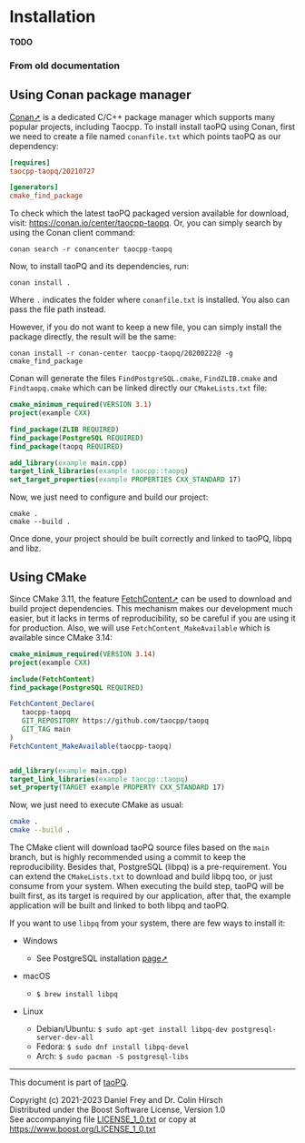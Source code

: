 # Installation

**TODO**

### From old documentation

## Using Conan package manager

[Conan➚](https://conan.io) is a dedicated C/C++ package manager which supports many popular projects, including Taocpp.
To install install taoPQ using Conan, first we need to create a file named ``conanfile.txt`` which points taoPQ as our dependency:

```ini
[requires]
taocpp-taopq/20210727

[generators]
cmake_find_package
```

To check which the latest taoPQ packaged version available for download, visit: https://conan.io/center/taocpp-taopq.
Or, you can simply search by using the Conan client command:

    conan search -r conancenter taocpp-taopq

Now, to install taoPQ and its dependencies, run:

    conan install .

Where `.` indicates the folder where `conanfile.txt` is installed. You also can pass the file path instead.

However, if you do not want to keep a new file, you can simply install the package directly, the result will be the same:

    conan install -r conan-center taocpp-taopq/20200222@ -g cmake_find_package

Conan will generate the files `FindPostgreSQL.cmake`, `FindZLIB.cmake` and `Findtaopq.cmake` which can be linked directly our `CMakeLists.txt` file:


```cmake
cmake_minimum_required(VERSION 3.1)
project(example CXX)

find_package(ZLIB REQUIRED)
find_package(PostgreSQL REQUIRED)
find_package(taopq REQUIRED)

add_library(example main.cpp)
target_link_libraries(example taocpp::taopq)
set_target_properties(example PROPERTIES CXX_STANDARD 17)
```

Now, we just need to configure and build our project:

    cmake .
    cmake --build .

Once done, your project should be built correctly and linked to taoPQ, libpq and libz.


## Using CMake

Since CMake 3.11, the feature [FetchContent➚](https://cmake.org/cmake/help/latest/module/FetchContent.html) can be used to download and build project dependencies.
This mechanism makes our development much easier, but it lacks in terms of reproducibility, so be careful if you are using it for production. Also, we will use `FetchContent_MakeAvailable` which is available since CMake 3.14:

```cmake
cmake_minimum_required(VERSION 3.14)
project(example CXX)

include(FetchContent)
find_package(PostgreSQL REQUIRED)

FetchContent_Declare(
   taocpp-taopq
   GIT_REPOSITORY https://github.com/taocpp/taopq
   GIT_TAG main
)
FetchContent_MakeAvailable(taocpp-taopq)


add_library(example main.cpp)
target_link_libraries(example taocpp::taopq)
set_property(TARGET example PROPERTY CXX_STANDARD 17)
```

Now, we just need to execute CMake as usual:

```sh
cmake .
cmake --build .
```

The CMake client will download taoPQ source files based on the `main` branch, but is highly recommended using a commit to keep the reproducibility.
Besides that, PostgreSQL (libpq) is a pre-requirement. You can extend the `CMakeLists.txt` to download and build libpq too, or just consume from your system.
When executing the build step, taoPQ will be built first, as its target is required by our application, after that, the example application will be built and linked to both libpq and taoPQ.

If you want to use `libpq` from your system, there are few ways to install it:

* Windows
   * See PostgreSQL installation [page➚](https://www.postgresql.org/docs/current/install-win32.html)

* macOS
   * `$ brew install libpq`

* Linux
    * Debian/Ubuntu: `$ sudo apt-get install libpq-dev postgresql-server-dev-all`
    * Fedora: `$ sudo dnf install libpq-devel`
    * Arch: `$ sudo pacman -S postgresql-libs`

---

This document is part of [taoPQ](https://github.com/taocpp/taopq).

Copyright (c) 2021-2023 Daniel Frey and Dr. Colin Hirsch<br>
Distributed under the Boost Software License, Version 1.0<br>
See accompanying file [LICENSE_1_0.txt](../LICENSE_1_0.txt) or copy at https://www.boost.org/LICENSE_1_0.txt
